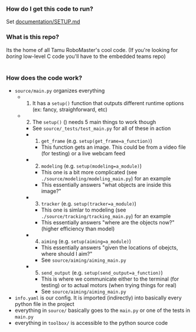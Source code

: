 ### How do I get this code to run?

Set [documentation/SETUP.md](https://github.com/TAMU-RoboMaster-Computer-Vision/cv_main/blob/master/documentation/SETUP.md)

### What is this repo?

Its the home of all Tamu RoboMaster's cool code. (If you're looking for *boring* low-level C code you'll have to the embedded teams repo)<br>
<br>

### How does the code work?

- `source/main.py` organizes everything
    - 1. It has a `setup()` function that outputs different runtime options (ex: fancy, straighforward, etc)
    - 2. The `setup()` () needs 5 main things to work though
        - See `source/_tests/test_main.py` for all of these in action
        - 1. `get_frame` (e.g. `setup(get_frame=a_function)`)
            - This function gets an image. This could be from a video file (for testing) or a live webcam feed
        - 2. `modeling` (e.g. `setup(modeling=a_module)`)
            - This one is a bit more complicated (see `./source/modeling/modeling_main.py`) for an example
            - This essentially answers "what objects are inside this image?"
        - 3. `tracker` (e.g. `setup(tracker=a_module)`)
            - This one is simlar to modeling  (see `./source/tracking/tracking_main.py`) for an example
            - This essentially answers "where are the objects now?" (higher efficiency than model)
        - 4. `aiming` (e.g. `setup(aiming=a_module)`)
            - This essentially answers "given the locations of obejcts, where should I aim?"
            - See `source/aiming/aiming_main.py`
        - 5. `send_output` (e.g. `setup(send_output=a_function)`)
            - This is where we communicate either to the terminal (for testing) or to actual motors (when trying things for real)
            - See `source/aiming/aiming_main.py`
- `info.yaml` is our config. It is imported (indirectly) into basically every python file in the project
- everything in `source/` basically goes to the `main.py` or one of the tests in `main.py`
- everything in `toolbox/` is accessible to the python source code
